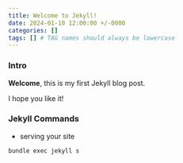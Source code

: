 ```yaml
---
title: Welcome to Jekyll!
date: 2024-01-10 12:00:00 +/-0000
categories: []
tags: [] # TAG names should always be lowercase
---
```


### Intro

**Welcome**, this is my first Jekyll blog post.

I hope you like it!

### Jekyll Commands

- serving your site

```bash
bundle exec jekyll s
```